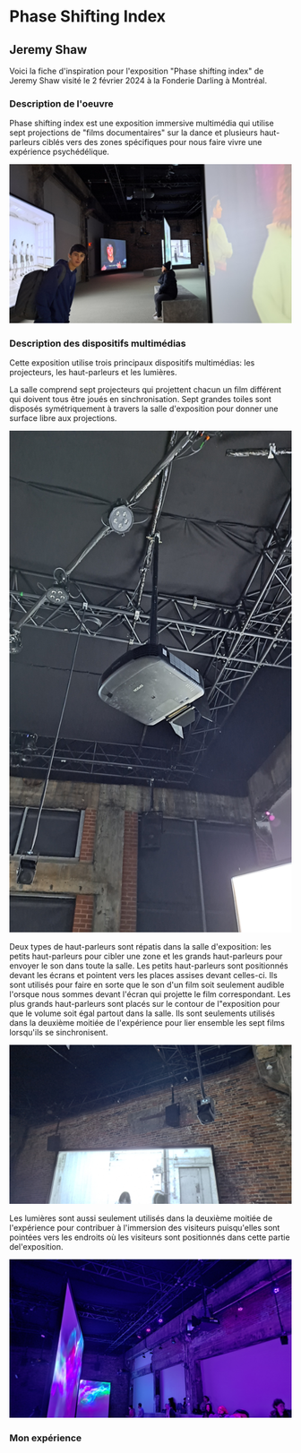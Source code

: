 # Phase Shifting Index #
## Jeremy Shaw ##

Voici la fiche d'inspiration pour l'exposition "Phase shifting index" de Jeremy Shaw visité le 2 février 2024 à la Fonderie Darling à Montréal.

### Description de l'oeuvre ###

Phase shifting index est une exposition immersive multimédia qui utilise sept projections de "films documentaires" sur la dance et plusieurs haut-parleurs ciblés vers des zones spécifiques pour nous faire vivre une expérience psychédélique.

![photo](media/Phase_shifting_index_disposition.jpg)

### Description des dispositifs multimédias ###

Cette exposition utilise trois principaux dispositifs multimédias: les projecteurs, les haut-parleurs et les lumières. 

La salle comprend sept projecteurs qui projettent chacun un film différent qui doivent tous être joués en sinchronisation. Sept grandes toiles sont disposés symétriquement à travers la salle d'exposition pour donner une surface libre aux projections.

![photo](media/Phase_shifting_index_projecteur.jpg)

Deux types de haut-parleurs sont répatis dans la salle d'exposition: les petits haut-parleurs pour cibler une zone et les grands haut-parleurs pour envoyer le son dans toute la salle. Les petits haut-parleurs sont positionnés devant les écrans et pointent vers les places assises devant celles-ci. Ils sont utilisés pour faire en sorte que le son d'un film soit seulement audible l'orsque nous sommes devant l'écran qui projette le film correspondant. Les plus grands haut-parleurs sont placés sur le contour de l"exposition pour que le volume soit égal partout dans la salle. Ils sont seulements utilisés dans la deuxième moitiée de l'expérience pour lier ensemble les sept films lorsqu'ils se sinchronisent.

![photo](media/Phase_shifting_index_haut-parleurs.jpg)

Les lumières sont aussi seulement utilisés dans la deuxième moitiée de l'expérience pour contribuer à l'immersion des visiteurs puisqu'elles sont pointées vers les endroits où les visiteurs sont positionnés dans cette partie del'exposition.

![photo](media/Phase_shifting_index_fin.jpg)

### Mon expérience ###
